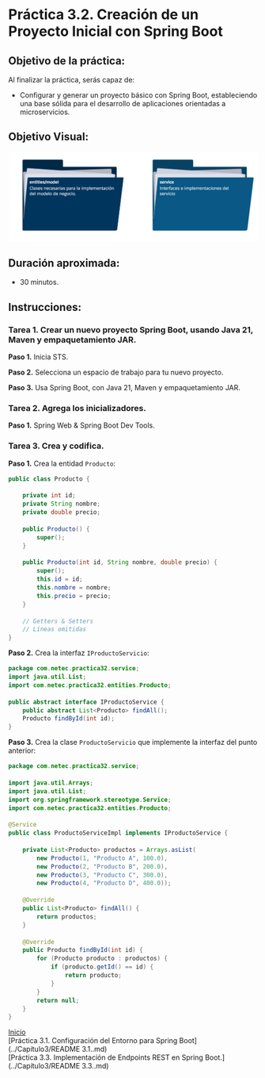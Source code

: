 # Práctica 3.2. Creación de un Proyecto Inicial con Spring Boot 

## Objetivo de la práctica:
Al finalizar la práctica, serás capaz de:
- Configurar y generar un proyecto básico con Spring Boot, estableciendo una base sólida para el desarrollo de aplicaciones orientadas a microservicios.

## Objetivo Visual:

<div style="text-align: center;">
    <img src="../images/ro2.png" alt="Spring Tool Suite">
</div>

## Duración aproximada:
- 30 minutos.


## Instrucciones: 

### Tarea 1. Crear un nuevo proyecto Spring Boot, usando Java 21, Maven y empaquetamiento JAR.

**Paso 1.** Inicia STS.

**Paso 2.** Selecciona un espacio de trabajo para tu nuevo proyecto.

**Paso 3.** Usa Spring Boot, con Java 21, Maven y empaquetamiento JAR.


### Tarea 2. Agrega los inicializadores.

**Paso 1.** Spring Web & Spring Boot Dev Tools.

### Tarea 3. Crea y codifica.

**Paso 1.** Crea la entidad `Producto`:

```java
public class Producto {

    private int id;
    private String nombre;
    private double precio;

    public Producto() {
        super();
    }

    public Producto(int id, String nombre, double precio) {
        super();
        this.id = id;
        this.nombre = nombre;
        this.precio = precio;
    }

    // Getters & Setters
    // Líneas omitidas
}

```

**Paso 2.** Crea la interfaz `IProductoServicio`:

```java
package com.netec.practica32.service;
import java.util.List;
import com.netec.practica32.entities.Producto;

public abstract interface IProductoService {
    public abstract List<Producto> findAll();
    Producto findById(int id);
}

```

**Paso 3.** Crea la clase `ProductoServicio` que implemente la interfaz del punto anterior:

```java
package com.netec.practica32.service;

import java.util.Arrays;
import java.util.List;
import org.springframework.stereotype.Service;
import com.netec.practica32.entities.Producto;

@Service
public class ProductoServiceImpl implements IProductoService {

    private List<Producto> productos = Arrays.asList(
        new Producto(1, "Producto A", 100.0),
        new Producto(2, "Producto B", 200.0), 
        new Producto(3, "Producto C", 300.0),
        new Producto(4, "Producto D", 400.0));

    @Override
    public List<Producto> findAll() {
        return productos;
    }

    @Override
    public Producto findById(int id) {
        for (Producto producto : productos) {
            if (producto.getId() == id) {
                return producto;
            }
        }
        return null;
    }
}

```
[Inicio](../README.md)<br>
[Práctica 3.1. Configuración del Entorno para Spring Boot](../Capítulo3/README 3.1..md)<br>
[Práctica 3.3. Implementación de Endpoints REST en Spring Boot.](../Capítulo3/README 3.3..md)<br>
